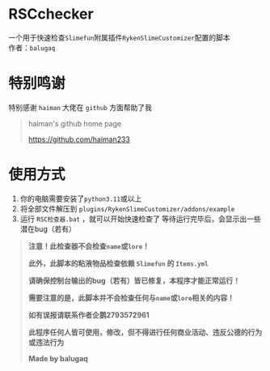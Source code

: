 # RSCchecker
一个用于快速检查`Slimefun`附属插件`RykenSlimeCustomizer`配置的脚本  
作者：`balugaq`

# 特别鸣谢
特别感谢 `haiman` 大佬在 `github` 方面帮助了我
> haiman's github home page
> 
> https://github.com/haiman233

# 使用方式

1. 你的电脑需要安装了`python3.11`或以上
2. 将全部文件解压到 `plugins/RykenSlimeCustomizer/addons/example`
3. 运行 `RSC检查器.bat` ，就可以开始快速检查了
等待运行完毕后，会显示出一些潜在bug（若有）

> **注意！此检查器不会检查`name`或`lore`！**
> 
> **此外，此脚本的粘液物品检查依赖 `Slimefun` 的 `Items.yml`**
> 
> **请确保控制台输出的bug（若有）皆已修复，本程序才能正常运行！**
> 
> **需要注意的是，此脚本并不会检查任何与`name`或`lore`相关的内容！**
>
> **如有误报请联系作者企鹅2793572961**
> 
> **此程序任何人皆可使用，修改，但不得进行任何商业活动、违反公德的行为或违法行为**
>
> **Made by balugaq**
>
